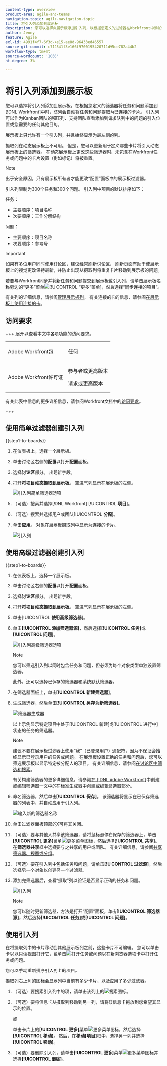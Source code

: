 ```yaml
---
content-type: overview
product-area: agile-and-teams
navigation-topic: agile-navigation-topic
title: 将引入列添加到展示板
description: 您可以选择向展示板添加引入列，以根据您定义的过滤器在Workfront中添加任务和问题时，自动将任务和问题提取为已连接的卡片。
author: Jenny
feature: Agile
exl-id: 4991f4f7-6f3d-4e15-ae8d-96433ed46557
source-git-commit: c711541f3e166f9700195420711d95ce782a44b2
workflow-type: tm+mt
source-wordcount: '1033'
ht-degree: 3%

---
```


# 将引入列添加到展示板

<!-- Audited: 5/2025 -->

您可以选择将引入列添加到展示板，在根据您定义的筛选器将任务和问题添加到[!DNL Workfront]中时，该列会自动将任务和问题提取为已连接的卡片。 引入列可以作为Kanban团队的积压列、支持团队查看添加到请求队列中的问题的引入位置或您需要的任何其他目的。

展示板上只允许有一个引入列，并且始终显示为最左侧的列。

摄取列在动态展示板上不可用。 但是，您可以更新用于定义哪些卡片将引入动态展示板上的筛选器。 在动态展示板上更改这些筛选器时，未包含在Workfront任务或问题中的卡片设置（例如标记）将被重置。

>[!NOTE]
>
>出于安全原因，只有展示板所有者才能更改“配置”面板中的展示板过滤器。

引入列限制为300个任务和300个问题。 引入列中项目的默认排序如下：

任务：

* 主要顺序：项目名称
* 次要顺序：工作分解结构

问题：

* 主要顺序：项目名称
* 次要顺序：参考号

>[!IMPORTANT]
>
>如果有多位用户同时使用讨论区，建议经常刷新讨论区。 刷新页面有助于使展示板上的视觉更改保持最新，并防止出现从摄取列将重复卡片移动到展示板的问题。
>
>若要与Workfront同步并将新任务和问题提交到展示板或引入列，请单击展示板名称旁边的“更多”菜单![[!UICONTROL “更多”菜单]](assets/more-menu.png)，然后选择“同步连接的项目”。

有关列的详细信息，请参阅[管理展示板列](/help/quicksilver/agile/get-started-with-boards/manage-board-columns.md)。 有关连接的卡的信息，请参阅[在展示板上使用连接的卡](/help/quicksilver/agile/get-started-with-boards/connected-cards.md)。

## 访问要求

+++ 展开以查看本文中各项功能的访问要求。

<table style="table-layout:auto"> 
 <col> 
 <col> 
 <tbody> 
  <tr> 
   <td role="rowheader">Adobe Workfront包</td> 
   <td> <p>任何</p> </td> 
  </tr> 
  <tr> 
   <td role="rowheader">Adobe Workfront许可证</td> 
   <td> 
   <p>参与者或更高版本</p> 
   <p>请求或更高版本</p>
   </td> 
  </tr> 
 </tbody> 
</table>

有关此表中信息的更多详细信息，请参阅Workfront文档中的[访问要求](/help/quicksilver/administration-and-setup/add-users/access-levels-and-object-permissions/access-level-requirements-in-documentation.md)。

+++

## 使用简单过滤器创建引入列

{{step1-to-boards}}

1. 在仪表板上，选择一个展示板。
1. 单击讨论区右侧的&#x200B;**配置**&#x200B;以打开&#x200B;**配置**&#x200B;面板。
1. 选择&#x200B;**讨论区**&#x200B;部分。 出现新字段。
1. 打开&#x200B;**将项目动态摄取到展示板**。 空进气列显示在展示板的左侧。

   ![引入列简单筛选器选项](assets/board-section.png)

1. （可选）搜索并选择[!DNL Workfront] [!UICONTROL **项目**]。
1. （可选）搜索并选择用户或团队&#x200B;[!UICONTROL **分配**]。
1. 单击&#x200B;**应用**。 对象在展示板摄取列中显示为连接的卡片。

   ![引入列](assets/intake-column-added3.png)

## 使用高级过滤器创建引入列

{{step1-to-boards}}

1. 在仪表板上，选择一个展示板。
1. 单击讨论区右侧的&#x200B;**配置**&#x200B;以打开&#x200B;**配置**&#x200B;面板。
1. 选择&#x200B;**讨论区**&#x200B;部分。 出现新字段。
1. 打开&#x200B;**将项目动态摄取到展示板**。 空进气列显示在展示板的左侧。

1. 单击&#x200B;[!UICONTROL **使用高级筛选器**]。

1. 单击&#x200B;**[!UICONTROL 添加筛选器源]**，然后选择&#x200B;**[!UICONTROL 任务]**&#x200B;或&#x200B;**[!UICONTROL 问题]**。

   ![引入列高级筛选器选项](assets/add-filter-sources-options.png)

   >[!NOTE]
   >
   >您可以筛选引入列以同时包含任务和问题，但必须为每个对象类型单独设置筛选器。
   >
   >此外，还可以选择已保存的筛选器和系统默认筛选器。

1. 在筛选器面板上，单击&#x200B;**[!UICONTROL 新建筛选器]**。

1. 生成筛选器，然后单击&#x200B;**[!UICONTROL 另存为新筛选器]**。

   ![筛选器生成器](assets/intake-filter-dialog6.png)

   以上示例显示特定项目中处于[!UICONTROL 新建]或[!UICONTROL 进行中]状态的任务的筛选器。

   >[!NOTE]
   >
   >建议不要在展示板过滤器上使用“我”（已登录用户）通配符，因为不保证会始终显示已登录用户的任务或问题。 在展示板设置正确的任务和问题后，您可以筛选展示板以显示特定被分配人的项目。 有关详细信息，请参阅[在讨论区中筛选和搜索](/help/quicksilver/agile/get-started-with-boards/filter-search-in-board.md)。

   有关构建筛选器的更多详细信息，请参阅[在 [!DNL Adobe Workfront]](/help/quicksilver/reports-and-dashboards/reports/reporting-elements/create-filters.md)中创建或编辑筛选器一文中的在标准生成器中创建或编辑筛选器部分。

1. 命名筛选器，然后单击&#x200B;**[!UICONTROL 保存]**。 该筛选器将显示在已保存筛选器的列表中，并自动应用于引入列。

   ![输入新的筛选器名称](assets/save-as-modal.png)

1. 单击过滤器面板顶部的X可将其关闭。

1. （可选）要与其他人共享该筛选器，请将鼠标悬停在保存的筛选器上，单击&#x200B;**[!UICONTROL 更多]**&#x200B;菜单![更多菜单图标](assets/more-menu.png)，然后选择&#x200B;**[!UICONTROL 共享]**。 在&#x200B;**筛选器共享**&#x200B;框中选择要与之共享的用户或团队。 有关详细信息，请参阅[共享筛选器、视图或分组](/help/quicksilver/reports-and-dashboards/reports/reporting-elements/share-filter-view-grouping.md)。
1. （可选）要在引入列中包括任务和问题，请单击&#x200B;**[!UICONTROL 过滤源]**，然后选择另一个对象以创建另一个过滤器。
1. 添加完筛选器后，查看“摄取”列以验证是否显示正确的任务和问题。

   ![引入列](assets/intake-column-added3.png)

   >[!NOTE]
   >
   >您可以随时更新筛选器，方法是打开“配置”面板，单击&#x200B;**[!UICONTROL 筛选器源]**，然后选择&#x200B;**[!UICONTROL 任务]**&#x200B;或&#x200B;**[!UICONTROL 问题]**。

## 使用引入列

在将摄取列中的卡片移动到其他展示板列之前，这些卡片不可编辑。 您可以单击卡以以只读视图打开它，或单击![打开任务或问题](assets/boards-launch-icon.png)以在新浏览器选项卡中打开任务或问题。

您可以手动重新排序引入列上的项目。

摄取列右上角的图标会显示列中当前有多少卡片，以及应用了多少过滤器。

1. （可选）要搜索引入列中的项，请单击该列上的![搜索图标](assets/search-icon.png)。
1. （可选）要将信息卡从摄取列移动到另一列，请将该信息卡拖放到您希望其显示的位置。

   或

   单击卡片上的&#x200B;**[!UICONTROL 更多]**&#x200B;菜单![更多菜单图标](assets/more-menu.png)，然后选择&#x200B;**[!UICONTROL 移动]**。 然后，在&#x200B;**移动[项目]**&#x200B;框中，选择另一列并选择&#x200B;**[!UICONTROL 移动]**。

1. （可选）要删除引入列，请单击&#x200B;**[!UICONTROL 更多]**&#x200B;菜单![更多菜单图标](assets/more-menu.png)并选择&#x200B;**[!UICONTROL 删除]**。
